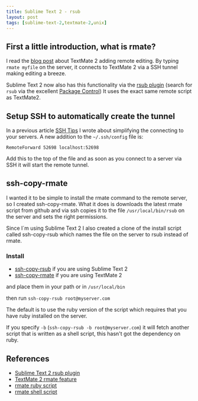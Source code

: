 ```yaml
---
title: Sublime Text 2 - rsub
layout: post
tags: [sublime-text-2,textmate-2,unix]
---
```

## First a little introduction, what is rmate?
I read the [blog post](http://blog.macromates.com/2011/mate-and-rmate/) about TextMate 2 adding remote editing.
By typing `rmate myfile` on the server, it connects to TextMate 2 via a SSH tunnel making editing a breeze.

Sublime Text 2 now also has this functionality via the [rsub plugin](https://github.com/Drarok/rsub) (search for `rsub` via the excellent [Package Control](http://wbond.net/sublime_packages/package_control))
It uses the exact same remote script as TextMate2.

## Setup SSH to automatically create the tunnel
In a previous article [SSH Tips](/2012/01/ssh-tips/) I wrote about simplifying the connecting to your servers.
A new addition to the `~/.ssh/config` file is:

`RemoteForward 52698 localhost:52698`

Add this to the top of the file and as soon as you connect to a server via SSH it will start the remote tunnel.

## ssh-copy-rmate
I wanted it to be simple to install the rmate command to the remote server, so I created ssh-copy-rmate.
What it does is downloads the latest rmate script from github and via ssh copies it to the file `/usr/local/bin/rsub` on the server and sets the right permissions.

Since I´m using Sublime Text 2 I also created a clone of the install script called ssh-copy-rsub which names the file on the server to rsub instead of rmate.

### Install
 * [ssh-copy-rsub](https://gist.github.com/1957476) if you are using Sublime Text 2
 * [ssh-copy-rmate](https://gist.github.com/1965146) if you are using TextMate 2

and place them in your path or in `/usr/local/bin`

then run `ssh-copy-rsub root@myserver.com`

The default is to use the ruby version of the script which requires that you have ruby installed on the server.

If you specify `-b` (`ssh-copy-rsub -b root@myserver.com`) it will fetch another script that is written as a shell script, this hasn't got the dependency on ruby.

## References
 * [Sublime Text 2 rsub plugin](https://github.com/Drarok/rsub)
 * [TextMate 2 rmate feature](http://blog.macromates.com/2011/mate-and-rmate/)
 * [rmate ruby script](https://github.com/avian/rmate/)
 * [rmate shell script](https://github.com/aurora/rmate/)
